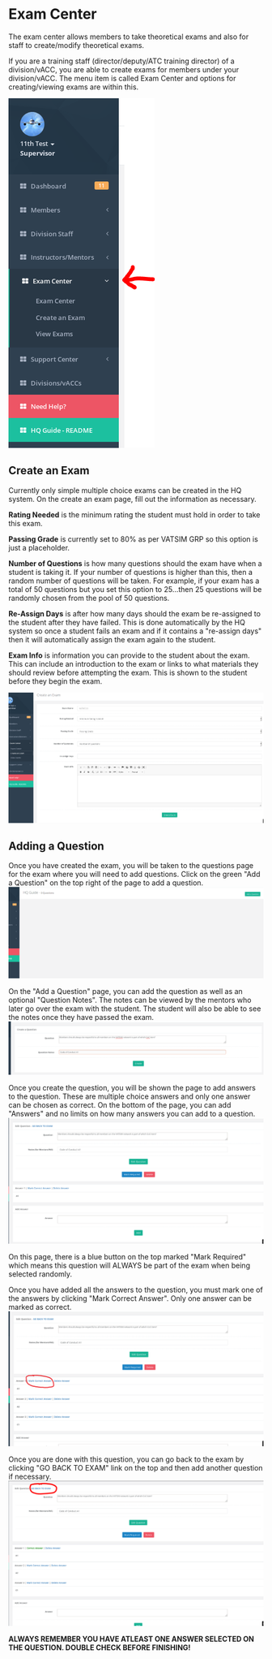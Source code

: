 # Exam Center

The exam center allows members to take theoretical exams and also for staff to create/modify theoretical exams.

If you are a training staff \(director/deputy/ATC training director\) of a division/vACC, you are able to create exams for members under your division/vACC. The menu item is called Exam Center and options for creating/viewing exams are within this.

![](../.gitbook/assets/exams1.PNG)

## Create an Exam

Currently only simple multiple choice exams can be created in the HQ system. On the create an exam page, fill out the information as necessary.

**Rating Needed** is the minimum rating the student must hold in order to take this exam.

**Passing Grade** is currently set to 80% as per VATSIM GRP so this option is just a placeholder.

**Number of Questions** is how many questions should the exam have when a student is taking it. If your number of questions is higher than this, then a random number of questions will be taken. For example, if your exam has a total of 50 questions but you set this option to 25...then 25 questions will be randomly chosen from the pool of 50 questions.

**Re-Assign Days** is after how many days should the exam be re-assigned to the student after they have failed. This is done automatically by the HQ system so once a student fails an exam and if it contains a "re-assign days" then it will automatically assign the exam again to the student.

**Exam Info** is information you can provide to the student about the exam. This can include an introduction to the exam or links to what materials they should review before attempting the exam. This is shown to the student before they begin the exam.

![](../.gitbook/assets/exams8.PNG)

## Adding a Question

Once you have created the exam, you will be taken to the questions page for the exam where you will need to add questions. Click on the green "Add a Question" on the top right of the page to add a question. ![](../.gitbook/assets/exams3.PNG)

On the "Add a Question" page, you can add the question as well as an optional "Question Notes". The notes can be viewed by the mentors who later go over the exam with the student. The student will also be able to see the notes once they have passed the exam. ![](../.gitbook/assets/exams4.PNG)

Once you create the question, you will be shown the page to add answers to the question. These are multiple choice answers and only one answer can be chosen as correct. On the bottom of the page, you can add "Answers" and no limits on how many answers you can add to a question. ![](../.gitbook/assets/exams5.PNG)

On this page, there is a blue button on the top marked "Mark Required" which means this question will ALWAYS be part of the exam when being selected randomly.

Once you have added all the answers to the question, you must mark one of the answers by clicking "Mark Correct Answer". Only one answer can be marked as correct. ![](../.gitbook/assets/exams6.PNG)

Once you are done with this question, you can go back to the exam by clicking "GO BACK TO EXAM" link on the top and then add another question if necessary. ![](../.gitbook/assets/exams7.PNG)

**ALWAYS REMEMBER YOU HAVE ATLEAST ONE ANSWER SELECTED ON THE QUESTION. DOUBLE CHECK BEFORE FINISHING!**

